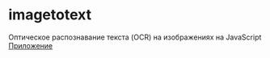 # imagetotext

Оптическое распознавание текста (OCR) на изображениях на JavaScript
[Приложение](https://mesandman92.github.io/)
